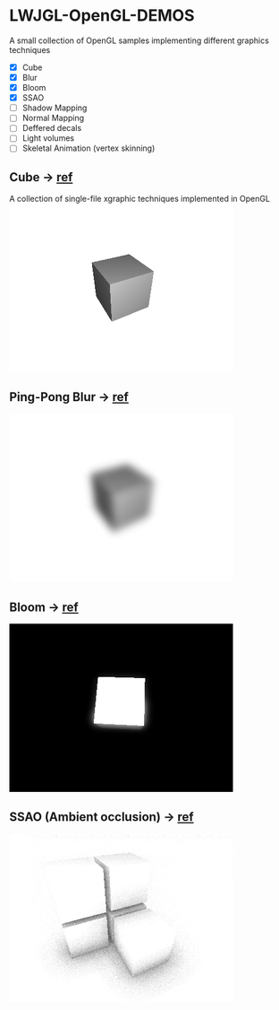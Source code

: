 # LWJGL-OpenGL-DEMOS
A small collection of OpenGL samples implementing different graphics techniques

- [x] Cube
- [x] Blur
- [x] Bloom
- [x] SSAO
- [ ] Shadow Mapping
- [ ] Normal Mapping
- [ ] Deffered decals
- [ ] Light volumes
- [ ] Skeletal Animation (vertex skinning)

## Cube -> [ref](https://github.com/germangb/LWJGL-OpenGL-DEMOS/blob/master/src/effects/Cube.java)
A collection of single-file xgraphic techniques implemented in OpenGL
![alt text](https://raw.githubusercontent.com/germangb/LWJGL-OpenGL-DEMOS/master/src/effects/Cube_screenshot.png)

## Ping-Pong Blur -> [ref](https://github.com/germangb/LWJGL-OpenGL-DEMOS/blob/master/src/effects/Blur.java)
![alt text](https://raw.githubusercontent.com/germangb/LWJGL-OpenGL-DEMOS/master/src/effects/Blur_screenshot.png)

## Bloom -> [ref](https://github.com/germangb/LWJGL-OpenGL-DEMOS/blob/master/src/effects/Bloom.java)
![alt text](https://raw.githubusercontent.com/germangb/LWJGL-OpenGL-DEMOS/master/src/effects/Bloom_screenshot.png)

## SSAO (Ambient occlusion) -> [ref](https://github.com/germangb/LWJGL-OpenGL-DEMOS/blob/master/src/effects/Bloom.java)
![alt text](https://raw.githubusercontent.com/germangb/LWJGL-OpenGL-DEMOS/master/src/effects/SSAO_screenshot.png)
